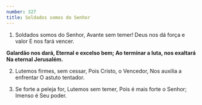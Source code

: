 ```yaml
---
number: 327
title: Soldados somos do Senhor
---
```


1. Soldados somos do Senhor,
  Avante sem temer!
  Deus nos dá força e valor
  E nos fará vencer.

  __Galardão nos dará,
  Eternal e excelso bem;
  Ao terminar a luta, nos exaltará
  Na eternal Jerusalém.__

2. Lutemos firmes, sem cessar,
  Pois Cristo, o Vencedor,
  Nos auxilia a enfrentar
  O astuto tentador.

3. Se forte a peleja for,
  Lutemos sem temer,
  Pois é mais forte o Senhor;
  Imenso é Seu poder.
